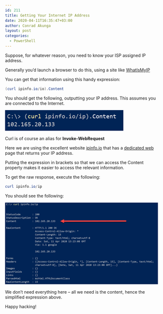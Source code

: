```yaml
---
id: 211
title: Getting Your Internet IP Address
date: 2020-04-11T16:35:47+03:00
author: Conrad Akunga
layout: post
categories:
  - PowerShell
---
```

Suppose, for whatever reason, you need to know your ISP assigned IP address.

Generally you’d launch a browser to do this, using a site like [WhatIsMyIP](https://www.whatismyip.com/)

You can get that information using this handy expression:

```powershell
(curl ipinfo.io/io).Content
```

You should get the following, outputting your IP address. This assumes you are connected to the Internet.

![](../images/2020/04/IP-Address-1.png)

Curl is of course an alias for **Invoke-WebRequest**

Here we are using the excellent website [ipinfo.io](https://ipinfo.io/) that has a [dedicated web](https://ipinfo.io/ip) page that returns your IP address.

Putting the expression in brackets so that we can access the Content property makes it easier to access the relevant information. 

To get the raw response, execute the following:

```powershell
curl ipinfo.io/ip
```

You should see the following:

![](../images/2020/04/IP-Address-2.png)

We don’t need everything here – all we need is the content, hence the simplified expression above.

Happy hacking!